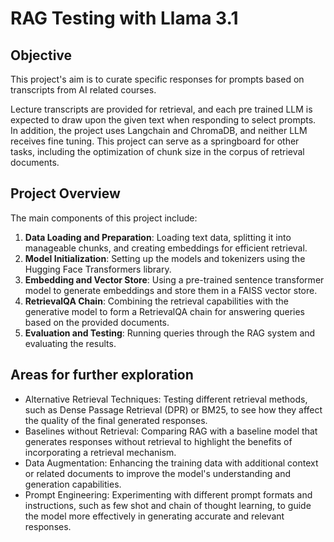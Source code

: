 # RAG Testing with Llama 3.1
## Objective
This project's aim is to curate specific responses for prompts based on transcripts from AI related courses.

Lecture transcripts are provided for retrieval, and each pre trained LLM is expected to draw upon the given text when responding to select prompts.
In addition, the project uses Langchain and ChromaDB, and neither LLM receives fine tuning. This project can serve as a springboard for other tasks, including the optimization of chunk size in the corpus of retrieval documents.

## Project Overview

The main components of this project include:

1. **Data Loading and Preparation**: Loading text data, splitting it into manageable chunks, and creating embeddings for efficient retrieval.
2. **Model Initialization**: Setting up the models and tokenizers using the Hugging Face Transformers library.
3. **Embedding and Vector Store**: Using a pre-trained sentence transformer model to generate embeddings and store them in a FAISS vector store.
4. **RetrievalQA Chain**: Combining the retrieval capabilities with the generative model to form a RetrievalQA chain for answering queries based on the provided documents.
5. **Evaluation and Testing**: Running queries through the RAG system and evaluating the results.


## Areas for further exploration
- Alternative Retrieval Techniques: Testing different retrieval methods, such as Dense Passage Retrieval (DPR) or BM25, to see how they affect the quality of the final generated responses.
- Baselines without Retrieval: Comparing RAG with a baseline model that generates responses without retrieval to highlight the benefits of incorporating a retrieval mechanism.
- Data Augmentation: Enhancing the training data with additional context or related documents to improve the model's understanding and generation capabilities.
- Prompt Engineering: Experimenting with different prompt formats and instructions, such as few shot and chain of thought learning, to guide the model more effectively in generating accurate and relevant responses.
